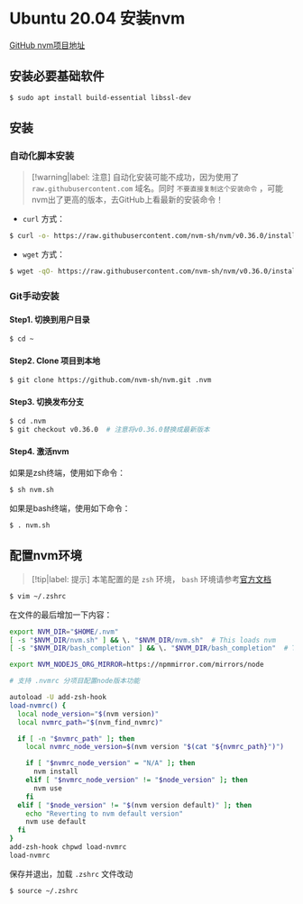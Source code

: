 # Ubuntu 20.04 安装nvm

[GitHub nvm项目地址](https://github.com/nvm-sh/nvm)

## 安装必要基础软件

```bash
$ sudo apt install build-essential libssl-dev
```

## 安装

### 自动化脚本安装

> [!warning|label: 注意]
> 自动化安装可能不成功，因为使用了 `raw.githubusercontent.com` 域名。同时 `不要直接复制这个安装命令` ，可能nvm出了更高的版本，去GitHub上看最新的安装命令！

* `curl` 方式：

```bash
$ curl -o- https://raw.githubusercontent.com/nvm-sh/nvm/v0.36.0/install.sh | bash   # 注意将v0.36.0替换成最新版本
```

* `wget` 方式：

```bash
$ wget -qO- https://raw.githubusercontent.com/nvm-sh/nvm/v0.36.0/install.sh | bash    # 注意将v0.36.0替换成最新版本
```

### Git手动安装

#### Step1. 切换到用户目录

```bash
$ cd ~
```

#### Step2. Clone 项目到本地

```bash
$ git clone https://github.com/nvm-sh/nvm.git .nvm
```

#### Step3. 切换发布分支

```bash
$ cd .nvm
$ git checkout v0.36.0  # 注意将v0.36.0替换成最新版本
```

#### Step4. 激活nvm

如果是zsh终端，使用如下命令：

```bash
$ sh nvm.sh
```

如果是bash终端，使用如下命令：

```bash
$ . nvm.sh
```

## 配置nvm环境

> [!tip|label: 提示]
> 本笔配置的是 `zsh` 环境， `bash` 环境请参考[官方文档](https://github.com/nvm-sh/nvm#bash)

```bash
$ vim ~/.zshrc
```

在文件的最后增加一下内容：

```bash
export NVM_DIR="$HOME/.nvm"
[ -s "$NVM_DIR/nvm.sh" ] && \. "$NVM_DIR/nvm.sh"  # This loads nvm
[ -s "$NVM_DIR/bash_completion" ] && \. "$NVM_DIR/bash_completion"  # This loads nvm bash_completion

export NVM_NODEJS_ORG_MIRROR=https://npmmirror.com/mirrors/node

# 支持 .nvmrc 分项目配置node版本功能

autoload -U add-zsh-hook
load-nvmrc() {
  local node_version="$(nvm version)"
  local nvmrc_path="$(nvm_find_nvmrc)"

  if [ -n "$nvmrc_path" ]; then
    local nvmrc_node_version=$(nvm version "$(cat "${nvmrc_path}")")

    if [ "$nvmrc_node_version" = "N/A" ]; then
      nvm install
    elif [ "$nvmrc_node_version" != "$node_version" ]; then
      nvm use
    fi
  elif [ "$node_version" != "$(nvm version default)" ]; then
    echo "Reverting to nvm default version"
    nvm use default
  fi
}
add-zsh-hook chpwd load-nvmrc
load-nvmrc
```

保存并退出，加载 `.zshrc` 文件改动

```bash
$ source ~/.zshrc
```
